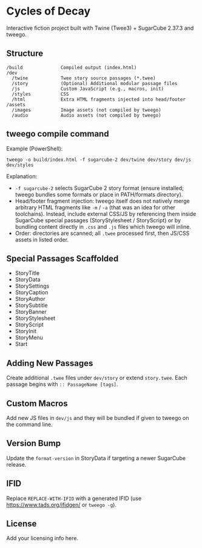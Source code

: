 # Cycles of Decay

Interactive fiction project built with Twine (Twee3) + SugarCube 2.37.3 and tweego.

## Structure
```
/build              Compiled output (index.html)
/dev
  /twine            Twee story source passages (*.twee)
  /story            (Optional) Additional modular passage files
  /js               Custom JavaScript (e.g., macros, init)
  /styles           CSS
  /html             Extra HTML fragments injected into head/footer
/assets
  /images           Image assets (not compiled by tweego)
  /audio            Audio assets (not compiled by tweego)
```

## tweego compile command
Example (PowerShell):
```
tweego -o build/index.html -f sugarcube-2 dev/twine dev/story dev/js dev/styles
```
Explanation:
- `-f sugarcube-2` selects SugarCube 2 story format (ensure installed; tweego bundles some formats or place in PATH/formats directory).
- Head/footer fragment injection: tweego itself does not natively merge arbitrary HTML fragments like `-m` / `-a` (that was an idea for other toolchains). Instead, include external CSS/JS by referencing them inside SugarCube special passages (StoryStylesheet / StoryScript) or by bundling content directly in `.css` and `.js` files which tweego will inline.
- Order: directories are scanned; all `.twee` processed first, then JS/CSS assets in listed order.

## Special Passages Scaffolded
- StoryTitle
- StoryData
- StorySettings
- StoryCaption
- StoryAuthor
- StorySubtitle
- StoryBanner
- StoryStylesheet
- StoryScript
- StoryInit
- StoryMenu
- Start

## Adding New Passages
Create additional `.twee` files under `dev/story` or extend `story.twee`. Each passage begins with `:: PassageName [tags]`.

## Custom Macros
Add new JS files in `dev/js` and they will be bundled if given to tweego on the command line.

## Version Bump
Update the `format-version` in StoryData if targeting a newer SugarCube release.

## IFID
Replace `REPLACE-WITH-IFID` with a generated IFID (use https://www.tads.org/ifidgen/ or `tweego -g`).

## License
Add your licensing info here.
